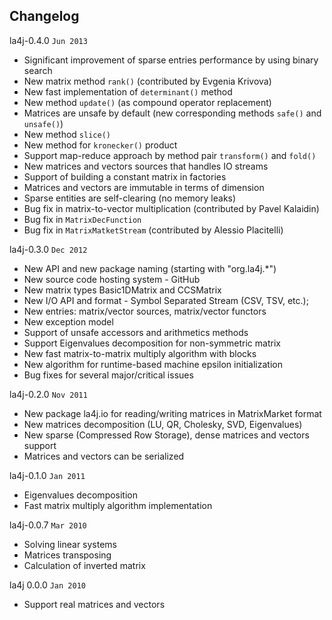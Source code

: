 Changelog
---------
la4j-0.4.0 `Jun 2013`
 * Significant improvement of sparse entries performance by using binary search
 * New matrix method `rank()` (contributed by Evgenia Krivova)
 * New fast implementation of `determinant()` method
 * New method `update()` (as compound operator replacement)
 * Matrices are unsafe by default (new corresponding methods `safe()` and `unsafe()`)
 * New method `slice()`
 * New method for `kronecker()` product
 * Support map-reduce approach by method pair `transform()` and `fold()`
 * New matrices and vectors sources that handles IO streams
 * Support of building a constant matrix in factories
 * Matrices and vectors are immutable in terms of dimension
 * Sparse entities are self-clearing (no memory leaks)
 * Bug fix in matrix-to-vector multiplication (contributed by Pavel Kalaidin)
 * Bug fix in ```MatrixDecFunction```
 * Bug fix in ```MatrixMatketStream``` (contributed by Alessio Placitelli)
 
la4j-0.3.0 `Dec 2012`
 * New API and new package naming (starting with "org.la4j.*")
 * New source code hosting system - GitHub
 * New matrix types Basic1DMatrix and CCSMatrix
 * New I/O API and format - Symbol Separated Stream (CSV, TSV, etc.);
 * New entries: matrix/vector sources, matrix/vector functors
 * New exception model
 * Support of unsafe accessors and arithmetics methods
 * Support Eigenvalues decomposition for non-symmetric matrix
 * New fast matrix-to-matrix multiply algorithm with blocks
 * New algorithm for runtime-based machine epsilon initialization
 * Bug fixes for several major/critical issues
 
la4j-0.2.0 `Nov 2011`
 * New package la4j.io for reading/writing matrices in MatrixMarket format
 * New matrices decomposition (LU, QR, Cholesky, SVD, Eigenvalues)
 * New sparse (Compressed Row Storage), dense matrices and vectors support
 * Matrices and vectors can be serialized
 
la4j-0.1.0 `Jan 2011`
 * Eigenvalues decomposition
 * Fast matrix multiply algorithm implementation
 
la4j-0.0.7 `Mar 2010`
 * Solving linear systems
 * Matrices transposing
 * Calculation of inverted matrix
 
la4j 0.0.0 `Jan 2010`
 * Support real matrices and vectors
